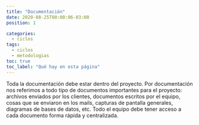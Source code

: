 ```yaml
---
title: "Documentación"
date: 2020-08-25T00:00:06-03:00
position: 1

categories:
  - ciclos
tags:
  - ciclos
  - metodologias
toc: true
toc_label: "Qué hay en esta página"
---
```

Toda la documentación debe estar dentro del proyecto. Por documentación nos referimos a todo tipo de documentos importantes para el proyecto: archivos enviados por los clientes, documentos escritos por el equipo, cosas que se enviaron en los mails, capturas de pantalla generales, diagramas de bases de datos, etc. Todo el equipo debe tener acceso a cada documento forma rápida y centralizada.

